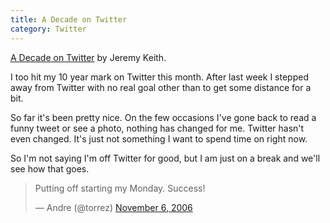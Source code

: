 ```yaml
---
title: A Decade on Twitter
category: Twitter
---
```


[A Decade on Twitter](https://adactio.com/journal/11436) by Jeremy Keith.

I too hit my 10 year mark on Twitter this month. After last week I stepped away from Twitter with no real goal other than to get some distance for a bit.

So far it's been pretty nice. On the few occasions I've gone back to read a funny tweet or see a photo, nothing has changed for me. Twitter hasn't even changed. It's just not something I want to spend time on right now.

So I'm not saying I'm off Twitter for good, but I am just on a break and we'll see how that goes.

<blockquote class="twitter-tweet" data-lang="en"><p lang="en" dir="ltr">Putting off starting my Monday. Success!</p>&mdash; Andre (@torrez) <a href="https://twitter.com/torrez/status/57541">November 6, 2006</a></blockquote>
<script async src="//platform.twitter.com/widgets.js" charset="utf-8"></script>
